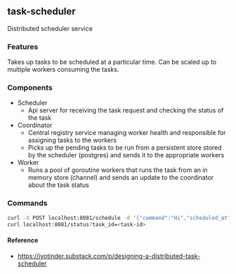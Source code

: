 ## task-scheduler
Distributed scheduler service

### Features
Takes up tasks to be scheduled at a particular time. Can be scaled up to multiple workers consuming the tasks.

### Components
- Scheduler 
    - Api server for receiving the task request and checking the status of the task
- Coordinator
    - Central registry service managing worker health and responsible for assigning tasks to the workers
    - Picks up the pending tasks to be run from a persistent store stored by the scheduler (postgres) and sends it to the appropriate workers
- Worker
    - Runs a pool of goroutine workers that runs the task from an in memory store (channel) and sends an update to the coordinator about the task status

### Commands
```bash
curl -X POST localhost:8081/schedule -d '{"command":"Hi","scheduled_at":"2023-12-25T22:34:00+05:30"}'
curl localhost:8081/status?task_id=<task-id>
```

#### Reference
- https://jyotinder.substack.com/p/designing-a-distributed-task-scheduler
